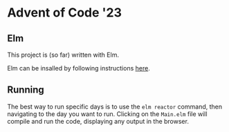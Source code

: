 # Advent of Code '23

## Elm

This project is (so far) written with Elm.

Elm can be insalled by following instructions [here](https://guide.elm-lang.org/install/elm.html).

## Running

The best way to run specific days is to use the `elm reactor` command, then navigating to the day you want to run. Clicking on the `Main.elm` file will compile and run the code, displaying any output in the browser.
